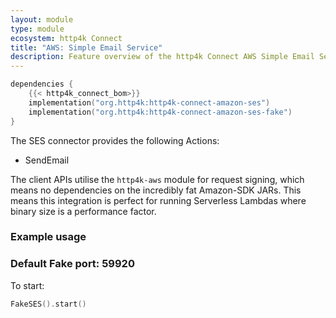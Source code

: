 ```yaml
---
layout: module
type: module
ecosystem: http4k Connect
title: "AWS: Simple Email Service"
description: Feature overview of the http4k Connect AWS Simple Email Service modules
---
```


```kotlin
dependencies {
    {{< http4k_connect_bom>}}
    implementation("org.http4k:http4k-connect-amazon-ses")
    implementation("org.http4k:http4k-connect-amazon-ses-fake")
}
```


The SES connector provides the following Actions:

* SendEmail

The client APIs utilise the `http4k-aws` module for request signing, which means no dependencies on the incredibly fat
Amazon-SDK JARs. This means this integration is perfect for running Serverless Lambdas where binary size is a
performance factor.

### Example usage

### Default Fake port: 59920

To start:

```kotlin
FakeSES().start()
```
